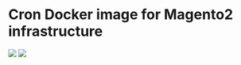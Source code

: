 # Cron Docker image for Magento2 infrastructure

[![](https://images.microbadger.com/badges/version/fballiano/magento2-cron.svg)](http://microbadger.com/images/fballiano/magento2-cron)
[![](https://images.microbadger.com/badges/image/fballiano/magento2-cron.svg)](http://microbadger.com/images/fballiano/magento2-cron)
 
